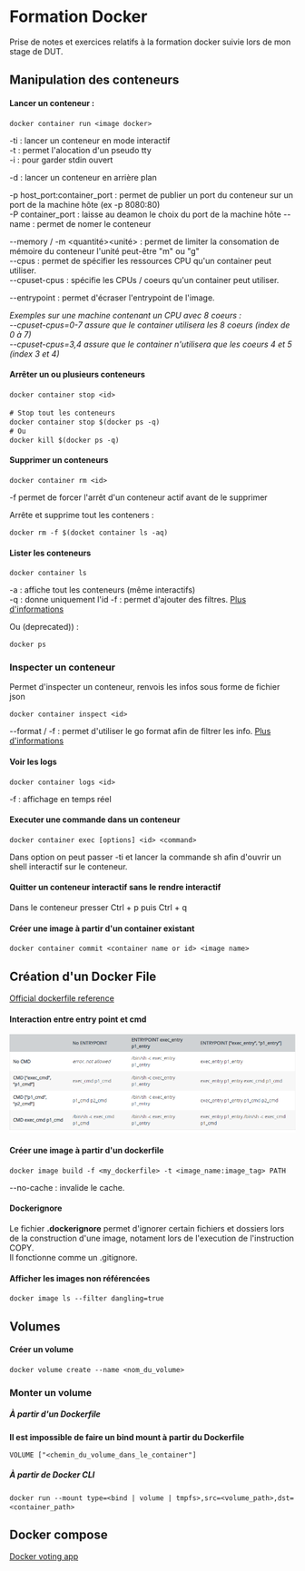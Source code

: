 # Formation Docker

Prise de notes et exercices relatifs à la formation docker suivie lors de mon
stage de DUT.

## Manipulation des conteneurs

#### Lancer un conteneur :

    docker container run <image docker>

-ti : lancer un conteneur en mode interactif  
-t : permet l'alocation d'un pseudo tty  
-i : pour garder stdin ouvert  

-d : lancer un conteneur en arrière plan

-p host_port:container_port : permet de publier un port du conteneur sur un port
de la machine hôte (ex -p 8080:80)  
-P container_port : laisse au deamon le choix du port de la machine hôte
--name : permet de nomer le conteneur

--memory / -m <quantité><unité> : permet de limiter la consomation de mémoire du conteneur l'unité peut-être "m" ou "g"  
--cpus <number> : permet de spécifier les ressources CPU qu'un container peut utiliser.  
--cpuset-cpus : spécifie les CPUs / coeurs qu'un container peut utiliser.

--entrypoint <instructions> : permet d'écraser l'entrypoint de l'image.

*Exemples sur une machine contenant un CPU avec 8 coeurs :  
--cpuset-cpus=0-7 assure que le container utilisera les 8 coeurs (index de 0 à 7)  
--cpuset-cpus=3,4 assure que le container n'utilisera que les coeurs 4 et 5 (index 3 et 4)*

#### Arrêter un ou plusieurs conteneurs

    docker container stop <id>

    # Stop tout les conteneurs
    docker container stop $(docker ps -q)
    # Ou
    docker kill $(docker ps -q)

#### Supprimer un conteneurs

    docker container rm <id>

-f permet de forcer l'arrêt d'un conteneur actif avant de le supprimer

Arrête et supprime tout les conteners :

    docker rm -f $(docket container ls -aq)

#### Lister les conteneurs

    docker container ls

-a : affiche tout les conteneurs (même interactifs)  
-q : donne uniquement l'id
-f : permet d'ajouter des filtres. [Plus d'informations](http://www.tin.org/bin/man.cgi?section=1&topic=docker-container-ls)

Ou (deprecated)) :

    docker ps

### Inspecter un conteneur
Permet d'inspecter un conteneur, renvois les infos sous forme de fichier json

    docker container inspect <id>

--format / -f : permet d'utiliser le go format afin de filtrer les info. [Plus
d'informations](https://docs.docker.com/engine/reference/commandline/inspect/)

#### Voir les logs

    docker container logs <id>

-f : affichage en temps réel

#### Executer une commande dans un conteneur

    docker container exec [options] <id> <command>

Dans option on peut passer -ti et lancer la commande sh afin d'ouvrir un shell
interactif sur le conteneur.

#### Quitter un conteneur interactif sans le rendre interactif

Dans le conteneur presser Ctrl + p puis Ctrl + q

#### Créer une image à partir d'un container existant

    docker container commit <container name or id> <image name>

## Création d'un Docker File

[Official dockerfile reference](https://docs.docker.com/engine/reference/builder/)

#### Interaction entre entry point et cmd
![tableau-entry-cmd](ressources/images/entry_point_interact_cmd.PNG)

#### Créer une image à partir d'un dockerfile

    docker image build -f <my_dockerfile> -t <image_name:image_tag> PATH

--no-cache : invalide le cache.

#### Dockerignore

Le fichier **.dockerignore** permet d'ignorer certain fichiers et dossiers lors
de la construction d'une image, notament lors de l'execution de l'instruction
COPY.  
Il fonctionne comme un .gitignore.

#### Afficher les images non référencées

    docker image ls --filter dangling=true

## Volumes

#### Créer un volume

    docker volume create --name <nom_du_volume>

### Monter un volume

##### À partir d'un Dockerfile
**Il est impossible de faire un bind mount à partir du Dockerfile**

    VOLUME ["<chemin_du_volume_dans_le_container"]

##### À partir de Docker CLI

    docker run --mount type=<bind | volume | tmpfs>,src=<volume_path>,dst=<container_path>

## Docker compose

[Docker voting app](https://github.com/dockersamples/example-voting-app)
